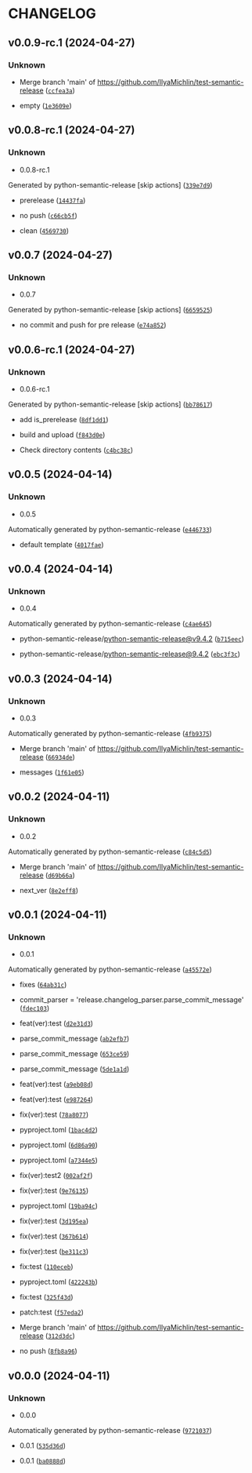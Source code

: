# CHANGELOG



## v0.0.9-rc.1 (2024-04-27)

### Unknown

* Merge branch &#39;main&#39; of https://github.com/IlyaMichlin/test-semantic-release ([`ccfea3a`](https://github.com/IlyaMichlin/test-semantic-release/commit/ccfea3a0358d4d3732de1f806dc68e5aff267699))

* empty ([`1e3609e`](https://github.com/IlyaMichlin/test-semantic-release/commit/1e3609ecb877e885fa63021229e9204708c314cc))


## v0.0.8-rc.1 (2024-04-27)

### Unknown

* 0.0.8-rc.1

Generated by python-semantic-release
[skip actions] ([`339e7d9`](https://github.com/IlyaMichlin/test-semantic-release/commit/339e7d9cf8d7ca6260ac13a0f520169e4133e5ba))

* prerelease ([`14437fa`](https://github.com/IlyaMichlin/test-semantic-release/commit/14437fa86890b28290e8de2c8fc4aaf83ca843e6))

* no push ([`c66cb5f`](https://github.com/IlyaMichlin/test-semantic-release/commit/c66cb5fd2a7460af8a634fe91600262b3dc8057b))

* clean ([`4569730`](https://github.com/IlyaMichlin/test-semantic-release/commit/4569730c3e430aac5999e3360bb7a41ceda0df8c))


## v0.0.7 (2024-04-27)

### Unknown

* 0.0.7

Generated by python-semantic-release
[skip actions] ([`6659525`](https://github.com/IlyaMichlin/test-semantic-release/commit/6659525fabd7b66be8bd46a6e82d726e6ddf059c))

* no commit and push for pre release ([`e74a852`](https://github.com/IlyaMichlin/test-semantic-release/commit/e74a852758bfdee9e32c3d6bbaffc8f7e3899575))


## v0.0.6-rc.1 (2024-04-27)

### Unknown

* 0.0.6-rc.1

Generated by python-semantic-release
[skip actions] ([`bb78617`](https://github.com/IlyaMichlin/test-semantic-release/commit/bb786172d6ebbddc37d35c1c608ace5b16f07bf1))

* add is_prerelease ([`8df1dd1`](https://github.com/IlyaMichlin/test-semantic-release/commit/8df1dd1e008ff02978efa49d50f96c279aea067e))

* build and upload ([`f843d0e`](https://github.com/IlyaMichlin/test-semantic-release/commit/f843d0e1438e978f3af3cab2a237176173e1d0a9))

* Check directory contents ([`c4bc38c`](https://github.com/IlyaMichlin/test-semantic-release/commit/c4bc38ca3de38557d09887eee27ac2c6f7be0498))


## v0.0.5 (2024-04-14)

### Unknown

* 0.0.5

Automatically generated by python-semantic-release ([`e446733`](https://github.com/IlyaMichlin/test-semantic-release/commit/e446733e50aa92cc71d92aa691a2f1058ee0b15d))

* default template ([`4017fae`](https://github.com/IlyaMichlin/test-semantic-release/commit/4017fae2f2bd20fcf4ab05ecd181b8b58105747b))


## v0.0.4 (2024-04-14)

### Unknown

* 0.0.4

Automatically generated by python-semantic-release ([`c4ae645`](https://github.com/IlyaMichlin/test-semantic-release/commit/c4ae6450a0c24b8cd3571ac4ea80f10dc3e465ee))

* python-semantic-release/python-semantic-release@v9.4.2 ([`b715eec`](https://github.com/IlyaMichlin/test-semantic-release/commit/b715eec1183ba1937b0e2c0f17b89849ebd7199c))

* python-semantic-release/python-semantic-release@9.4.2 ([`ebc3f3c`](https://github.com/IlyaMichlin/test-semantic-release/commit/ebc3f3c361d34963ea787aecb363ba32d58b1824))


## v0.0.3 (2024-04-14)

### Unknown

* 0.0.3

Automatically generated by python-semantic-release ([`4fb9375`](https://github.com/IlyaMichlin/test-semantic-release/commit/4fb9375b865569f012f05c5655d3cc5e229be97e))

* Merge branch &#39;main&#39; of https://github.com/IlyaMichlin/test-semantic-release ([`66934de`](https://github.com/IlyaMichlin/test-semantic-release/commit/66934ded7f53bb263c5986aa23e41f3e98e6f229))

* messages ([`1f61e05`](https://github.com/IlyaMichlin/test-semantic-release/commit/1f61e0566ac9968ae2331464074399792fabf202))


## v0.0.2 (2024-04-11)

### Unknown

* 0.0.2

Automatically generated by python-semantic-release ([`c84c5d5`](https://github.com/IlyaMichlin/test-semantic-release/commit/c84c5d52226d6d6059418df2a1d5679ea2af7c9c))

* Merge branch &#39;main&#39; of https://github.com/IlyaMichlin/test-semantic-release ([`d69b66a`](https://github.com/IlyaMichlin/test-semantic-release/commit/d69b66a4ac8730e8555581a613de0e4f59dc3173))

* next_ver ([`8e2eff8`](https://github.com/IlyaMichlin/test-semantic-release/commit/8e2eff83762a2db8f99694bcc0c7a93437ffa03c))


## v0.0.1 (2024-04-11)

### Unknown

* 0.0.1

Automatically generated by python-semantic-release ([`a45572e`](https://github.com/IlyaMichlin/test-semantic-release/commit/a45572ebeaaf3368b00165091de32dfa05a189ca))

* fixes ([`64ab31c`](https://github.com/IlyaMichlin/test-semantic-release/commit/64ab31cb24f4fc826c910b7784c0b1d553713050))

* commit_parser = &#39;release.changelog_parser.parse_commit_message&#39; ([`fdec103`](https://github.com/IlyaMichlin/test-semantic-release/commit/fdec103ee2129c818c1c076ff22377d0e410f613))

* feat(ver):test ([`d2e31d3`](https://github.com/IlyaMichlin/test-semantic-release/commit/d2e31d313f7193f795389f53140ed7b38bcc8e9b))

* parse_commit_message ([`ab2efb7`](https://github.com/IlyaMichlin/test-semantic-release/commit/ab2efb74f237864586c89292a033e59a719803d5))

* parse_commit_message ([`653ce59`](https://github.com/IlyaMichlin/test-semantic-release/commit/653ce594ccef6a0cf2e622ba95841febb7e3c57f))

* parse_commit_message ([`5de1a1d`](https://github.com/IlyaMichlin/test-semantic-release/commit/5de1a1d7987fd49f0dc38d2ea85ee75aa0644770))

* feat(ver):test ([`a9eb08d`](https://github.com/IlyaMichlin/test-semantic-release/commit/a9eb08dea71fbc81ad8707a2009c37f86aa196cb))

* feat(ver):test ([`e987264`](https://github.com/IlyaMichlin/test-semantic-release/commit/e9872646a8660d86eb4532e408932dcc46687cfc))

* fix(ver):test ([`78a8077`](https://github.com/IlyaMichlin/test-semantic-release/commit/78a8077b134ef2bae3449ef50837c58ede329fdd))

* pyproject.toml ([`1bac4d2`](https://github.com/IlyaMichlin/test-semantic-release/commit/1bac4d229f188579af05777e475470e0bd8d6dfc))

* pyproject.toml ([`6d86a90`](https://github.com/IlyaMichlin/test-semantic-release/commit/6d86a90648d6757259e0028981cb5d792b64757c))

* pyproject.toml ([`a7344e5`](https://github.com/IlyaMichlin/test-semantic-release/commit/a7344e5e243aa3a05067669cfe6a0e28bde878b2))

* fix(ver):test2 ([`002af2f`](https://github.com/IlyaMichlin/test-semantic-release/commit/002af2f876f321b5a47f8b974bfc8ca63a5ad11d))

* fix(ver):test ([`9e76135`](https://github.com/IlyaMichlin/test-semantic-release/commit/9e76135eab9c49bafd96b7221f4a117a0c16861a))

* pyproject.toml ([`19ba94c`](https://github.com/IlyaMichlin/test-semantic-release/commit/19ba94cee9cdb2f496115455fd24c7959f0a598b))

* fix(ver):test ([`3d195ea`](https://github.com/IlyaMichlin/test-semantic-release/commit/3d195ea11ae4385e57c2bd3c0c86a8408eea4573))

* fix(ver):test ([`367b614`](https://github.com/IlyaMichlin/test-semantic-release/commit/367b6140e0b4bd3216f38ce5b0a52c2f4d630bf6))

* fix(ver):test ([`be311c3`](https://github.com/IlyaMichlin/test-semantic-release/commit/be311c329d7fe73933f567dd962a9d068820b4ef))

* fix:test ([`110eceb`](https://github.com/IlyaMichlin/test-semantic-release/commit/110eceb47b8ec08df0fa04f8395ea372581d6786))

* pyproject.toml ([`422243b`](https://github.com/IlyaMichlin/test-semantic-release/commit/422243bef4c53465b6112744346c7bef04126f4a))

* fix:test ([`325f43d`](https://github.com/IlyaMichlin/test-semantic-release/commit/325f43d9460d33f8e35348d83c425e3ed6e937f5))

* patch:test ([`f57eda2`](https://github.com/IlyaMichlin/test-semantic-release/commit/f57eda2bfbcc26323843e242c3ab2e51afab6923))

* Merge branch &#39;main&#39; of https://github.com/IlyaMichlin/test-semantic-release ([`312d3dc`](https://github.com/IlyaMichlin/test-semantic-release/commit/312d3dc8cde103720fb6363e187039550d0bc387))

* no push ([`8fb8a96`](https://github.com/IlyaMichlin/test-semantic-release/commit/8fb8a96bd4485c0738c044d57e8afec6b6d07b2c))


## v0.0.0 (2024-04-11)

### Unknown

* 0.0.0

Automatically generated by python-semantic-release ([`9721037`](https://github.com/IlyaMichlin/test-semantic-release/commit/9721037028b166688558897e0efc82dfd046c04d))

* 0.0.1 ([`535d36d`](https://github.com/IlyaMichlin/test-semantic-release/commit/535d36d43ec238793c4034de0c637492c886c5ba))

* 0.0.1 ([`ba0888d`](https://github.com/IlyaMichlin/test-semantic-release/commit/ba0888d0c7549884facc1938bbf2d9d835b6018f))
